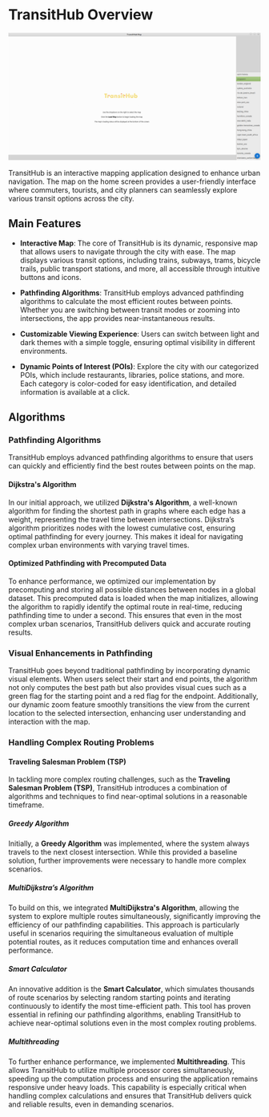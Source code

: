 # TransitHub Overview

![TransitHub Home Screen](./images/HomeScreen.PNG)

TransitHub is an interactive mapping application designed to enhance urban navigation. The map on the home screen provides a user-friendly interface where commuters, tourists, and city planners can seamlessly explore various transit options across the city.

## Main Features

- **Interactive Map**: The core of TransitHub is its dynamic, responsive map that allows users to navigate through the city with ease. The map displays various transit options, including trains, subways, trams, bicycle trails, public transport stations, and more, all accessible through intuitive buttons and icons.

- **Pathfinding Algorithms**: TransitHub employs advanced pathfinding algorithms to calculate the most efficient routes between points. Whether you are switching between transit modes or zooming into intersections, the app provides near-instantaneous results.

- **Customizable Viewing Experience**: Users can switch between light and dark themes with a simple toggle, ensuring optimal visibility in different environments.

- **Dynamic Points of Interest (POIs)**: Explore the city with our categorized POIs, which include restaurants, libraries, police stations, and more. Each category is color-coded for easy identification, and detailed information is available at a click.
## Algorithms

### Pathfinding Algorithms
TransitHub employs advanced pathfinding algorithms to ensure that users can quickly and efficiently find the best routes between points on the map.

#### Dijkstra's Algorithm
In our initial approach, we utilized **Dijkstra's Algorithm**, a well-known algorithm for finding the shortest path in graphs where each edge has a weight, representing the travel time between intersections. Dijkstra’s algorithm prioritizes nodes with the lowest cumulative cost, ensuring optimal pathfinding for every journey. This makes it ideal for navigating complex urban environments with varying travel times.

#### Optimized Pathfinding with Precomputed Data
To enhance performance, we optimized our implementation by precomputing and storing all possible distances between nodes in a global dataset. This precomputed data is loaded when the map initializes, allowing the algorithm to rapidly identify the optimal route in real-time, reducing pathfinding time to under a second. This ensures that even in the most complex urban scenarios, TransitHub delivers quick and accurate routing results.

### Visual Enhancements in Pathfinding
TransitHub goes beyond traditional pathfinding by incorporating dynamic visual elements. When users select their start and end points, the algorithm not only computes the best path but also provides visual cues such as a green flag for the starting point and a red flag for the endpoint. Additionally, our dynamic zoom feature smoothly transitions the view from the current location to the selected intersection, enhancing user understanding and interaction with the map.

### Handling Complex Routing Problems

#### Traveling Salesman Problem (TSP)
In tackling more complex routing challenges, such as the **Traveling Salesman Problem (TSP)**, TransitHub introduces a combination of algorithms and techniques to find near-optimal solutions in a reasonable timeframe.

##### Greedy Algorithm
Initially, a **Greedy Algorithm** was implemented, where the system always travels to the next closest intersection. While this provided a baseline solution, further improvements were necessary to handle more complex scenarios.

##### MultiDijkstra’s Algorithm
To build on this, we integrated **MultiDijkstra's Algorithm**, allowing the system to explore multiple routes simultaneously, significantly improving the efficiency of our pathfinding capabilities. This approach is particularly useful in scenarios requiring the simultaneous evaluation of multiple potential routes, as it reduces computation time and enhances overall performance.

##### Smart Calculator
An innovative addition is the **Smart Calculator**, which simulates thousands of route scenarios by selecting random starting points and iterating continuously to identify the most time-efficient path. This tool has proven essential in refining our pathfinding algorithms, enabling TransitHub to achieve near-optimal solutions even in the most complex routing problems.

##### Multithreading
To further enhance performance, we implemented **Multithreading**. This allows TransitHub to utilize multiple processor cores simultaneously, speeding up the computation process and ensuring the application remains responsive under heavy loads. This capability is especially critical when handling complex calculations and ensures that TransitHub delivers quick and reliable results, even in demanding scenarios.
